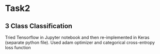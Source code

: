 # Task2

## 3 Class Classification

Tried Tensorflow in Jupyter notebook and then re-implemented in Keras (separate python file). Used adam optimizer and categorical cross-entropy loss function
